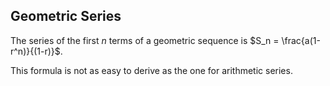Geometric Series
-------

The series of the first $n$ terms of a geometric sequence is $S_n = \frac{a(1-r^n)}{(1-r)}$.

This formula is not as easy to derive as the one for arithmetic series.
